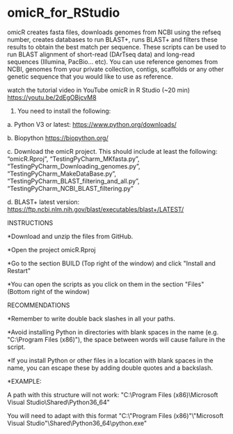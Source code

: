 # omicR_for_RStudio

omicR creates fasta files, downloads genomes from NCBI using the refseq number, creates databases to run BLAST+, runs BLAST+ and filters these results to obtain the best match per sequence. 
These scripts can be used to run BLAST alignment of short-read (DArTseq data) and long-read sequences (Illumina, PacBio… etc). You can use reference genomes from NCBI, genomes from your private collection, contigs, scaffolds or any other genetic sequence that you would like to use as reference. 

watch the tutorial video in YouTube
omicR in R Studio (~20 min)
https://youtu.be/2dEgOBjcvM8 

1)	You need to install the following:

a.	Python V3 or latest: https://www.python.org/downloads/

b.	Biopython https://biopython.org/

c.	Download the omicR project. This should include at least the following:  “omicR.Rproj”, “TestingPyCharm_MKfasta.py”,  “TestingPyCharm_Downloading_genomes.py”, “TestingPyCharm_MakeDataBase.py”, “TestingPyCharm_BLAST_filtering_and_all.py”, “TestingPyCharm_NCBI_BLAST_filtering.py”

d.	BLAST+ latest version: https://ftp.ncbi.nlm.nih.gov/blast/executables/blast+/LATEST/



INSTRUCTIONS 

*Download and unzip the files from GitHub.

*Open the project omicR.Rproj

*Go to the section BUILD (Top right of the window) and click "Install and Restart"

*You can open the scripts as you click on them in the section "Files" (Bottom right of the window)




RECOMMENDATIONS

*Remember to write double back slashes in all your paths.

*Avoid installing Python in directories with blank spaces in the name (e.g. "C:\Program Files (x86)\"), the space between words will cause failure in the script. 

*If you install Python or other files in a location with blank spaces in the name, you can escape these by adding double quotes and a backslash.

*EXAMPLE:

A path with this structure will not work: "C:\Program Files (x86)\Microsoft Visual Studio\Shared\Python36_64"

You will need to adapt with this format "C:\\\"Program Files (x86)\"\\\"Microsoft Visual Studio\"\\Shared\\Python36_64\\python.exe"

